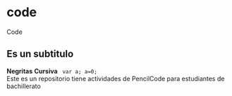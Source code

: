# code
Code
## Es un subtitulo
**Negritas**
__Cursiva__
<code> var a; a=0; </code>
Este es un repositorio tiene actividades de PencilCode para estudiantes de bachillerato
